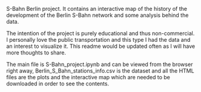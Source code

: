 S-Bahn Berlin project. It contains an interactive map of the history of the development of the Berlin S-Bahn network and some analysis behind the data.

The intention of the project is purely educational and thus non-commercial. 
I personally love the public transportation and this type I had the data and an interest to visualize it.
This readme would be updated often as I will have more thoughts to share.

The main file is S-Bahn_project.ipynb and can be viewed from the browser right away, Berlin_S_Bahn_stations_info.csv is the dataset and all the HTML files are the plots and the interactive map which are needed to be downloaded in order to see the contents.
